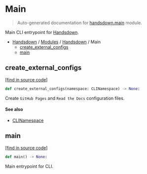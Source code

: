 # Main

> Auto-generated documentation for [handsdown.main](https://github.com/vemel/handsdown/blob/master/handsdown/main.py) module.

Main CLI entrypoint for [Handsdown](index.md#handsdown).

- [Handsdown](../README.md#-handsdown---python-documentation-generator) / [Modules](../MODULES.md#modules) / [Handsdown](index.md#handsdown) / Main
    - [create_external_configs](#create_external_configs)
    - [main](#main)

## create_external_configs

[[find in source code]](https://github.com/vemel/handsdown/blob/master/handsdown/main.py#L14)

```python
def create_external_configs(namespace: CLINamespace) -> None:
```

Create `GitHub Pages` and `Read the Docs` configuration files.

#### See also

- [CLINamespace](cli_parser.md#clinamespace)

## main

[[find in source code]](https://github.com/vemel/handsdown/blob/master/handsdown/main.py#L42)

```python
def main() -> None:
```

Main entrypoint for CLI.
